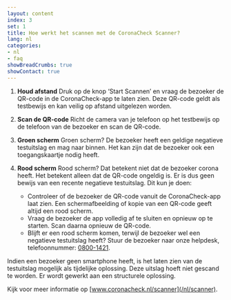 ```yaml
---
layout: content
index: 3
set: 1
title: Hoe werkt het scannen met de CoronaCheck Scanner?
lang: nl
categories:
- nl
- faq
showBreadCrumbs: true
showContact: true
---
```

1. **Houd afstand**
    Druk op de knop ‘Start Scannen’ en vraag de bezoeker de QR-code in de CoronaCheck-app te laten zien. Deze QR-code geldt als testbewijs en kan veilig op afstand uitgelezen worden.

2. **Scan de QR-code**
    Richt de camera van je telefoon op het testbewijs op de telefoon van de bezoeker en scan de QR-code.

3. **Groen scherm**
    Groen scherm? De bezoeker heeft een geldige negatieve testuitslag en mag naar binnen. Het kan zijn dat de bezoeker ook een toegangskaartje nodig heeft. 

4. **Rood scherm**
    Rood scherm? Dat betekent niet dat de bezoeker corona heeft. Het betekent alleen dat de QR-code ongeldig is. Er is dus geen bewijs van een recente negatieve testuitslag. Dit kun je doen:

    - Controleer of de bezoeker de QR-code vanuit de CoronaCheck-app laat zien. Een schermafbeelding of kopie van een QR-code geeft altijd een rood scherm. 
    - Vraag de bezoeker de app volledig af te sluiten en opnieuw op te starten. Scan daarna opnieuw de QR-code.
    - Blijft er een rood scherm komen, terwijl de bezoeker wel een negatieve testuitslag heeft? Stuur de bezoeker naar onze helpdesk, telefoonnummer: <a href="tel:0800-1421">0800-1421</a>.

Indien een bezoeker geen smartphone heeft, is het laten zien van de testuitslag mogelijk als tijdelijke oplossing. Deze uitslag hoeft niet gescand te worden. Er wordt gewerkt aan een structurele oplossing.

Kijk voor meer informatie op [www.coronacheck.nl/scanner](/nl/scanner).
